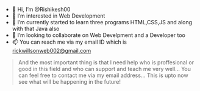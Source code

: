 - 👋 Hi, I’m @Rishikesh00
- 👀 I’m interested in Web Development 
- 🌱 I’m currently started to learn three programs HTML,CSS,JS and along with that Java also
- 💞️ I’m looking to collaborate on Web Develpment and a Developer too
- 📫 You can reach me via my email ID which is rickwillsonweb002@gmail.com
> And the most important thing is that I need help who is proffesional or good in this field and who can support and teach me very well...
> You can feel free to contact me via my email address...
> This is upto now see what will be happening in the future!
<!---
Rishikesh00/Rishikesh00 is a ✨ special ✨ repository because its `README.md` (this file) appears on your GitHub profile.
You can click the Preview link to take a look at your changes.
--->
